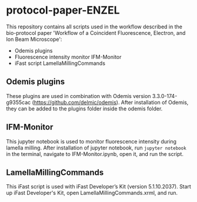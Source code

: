 # protocol-paper-ENZEL

This repository contains all scripts used in the workflow described in the bio-protocol paper 'Workflow of a Coincident Fluorescence, Electron, and Ion Beam Microscope':
- Odemis plugins
- Fluorescence intensity monitor IFM-Monitor
- iFast script LamellaMillingCommands

## Odemis plugins
These plugins are used in combination with Odemis version 3.3.0-174-g9355cac (https://github.com/delmic/odemis).
After installation of Odemis, they can be added to the plugins folder inside the odemis folder.

## IFM-Monitor
This jupyter notebook is used to monitor fluorescence intensity during lamella milling.
After installation of jupyter notebook, run ```jupyter notebook``` in the terminal, navigate to IFM-Monitor.ipynb, open it, and run the script.

## LamellaMillingCommands
This iFast script is used with iFast Developer’s Kit (version 5.1.10.2037).
Start up iFast Developer's Kit, open LamellaMillingCommands.xrml, and run.
